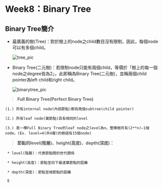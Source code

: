 # **Week8：Binary Tree**

## Binary Tree簡介
* 最廣義的樹(Tree)：對於樹上的node之child數目沒有限制，因此，每個node可以有多個child。

     ![tree_pic](https://github.com/yuu0223/code-learning/blob/master/image/tree.png)

* Binary Tree(二元樹)：若限制node只能有兩個child，等價於「樹上的每一個node之degree皆為2」，此即稱為Binary Tree(二元樹)，並稱兩個child pointer為left child和right child。

     ![binarytree_pic](https://github.com/yuu0223/code-learning/blob/master/image/binarytree.png)

> **Full Binary Tree(Perfect Binary Tree)**

    (1.) 所有internal node(內部節點)都有兩個subtree(child pointer)
    
    (2.) 所有leaf node(葉節點)具有相同的level
    
    (3.) 若一棵Full Binary Tree的leaf node之level為n，整棵樹共有(2**n)−1個node。(Ex. level=4(共4層)的樹就有15個node)
    
> **節點的level(階層)、height(高度)、depth(深度)：**
     
     * level(階層)：代表節點間的世代關係
     
     * height(高度)：節點至向下最遠葉節點的距離
     
     * depth(深度)：節點至根節點的距離

     E
